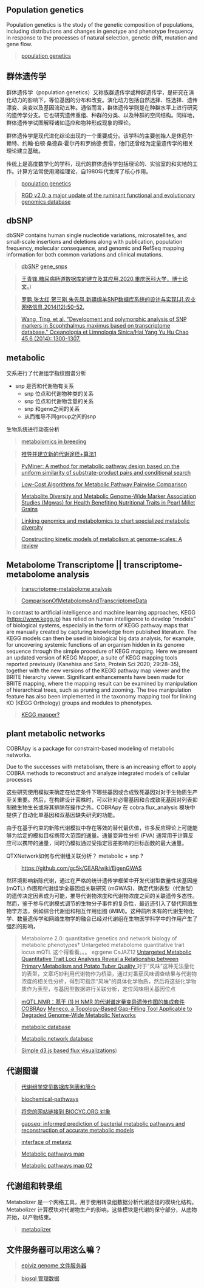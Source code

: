 ## Population genetics
Population genetics is the study of the genetic composition of populations, including distributions and changes in genotype and phenotype frequency in response to the processes of natural selection, genetic drift, mutation and gene flow.

>[population genetics](https://www.nature.com/subjects/population-genetics#:~:text=Population%20genetics%20is%20the%20study,drift%2C%20mutation%20and%20gene%20flow.)

## 群体遗传学

群体遗传学（population genetics）又称族群遗传学或种群遗传学，是研究在演化动力的影响下，等位基因的分布和改变。演化动力包括自然选择、性选择、遗传漂变、突变以及基因流动五种。通俗而言，群体遗传学则是在种群水平上进行研究的遗传学分支。它也研究遗传重组、种群的分类、以及种群的空间结构。同样地，群体遗传学试图解释诸如适应和物种形成现象的理论。

群体遗传学是现代进化综论出现的一个重要成分。该学科的主要创始人是休厄尔·赖特、约翰·伯顿·桑德森·霍尔丹和罗纳德·费雪，他们还曾经为定量遗传学的相关理论建立基础。

传统上是高度数学化的学科，现代的群体遗传学包括理论的、实验室的和实地的工作。计算方法常使用溯祖理论，自1980年代发挥了核心作用。

>[population genetics](https://en.wikipedia.org/wiki/Population_genetics)

>[RGD v2.0: a major update of the ruminant functional and evolutionary genomics database](https://academic.oup.com/nar/article/50/D1/D1091/6395343?login=true)


## dbSNP

dbSNP contains human single nucleotide variations, microsatellites, and small-scale insertions and deletions along with publication, population frequency, molecular consequence, and genomic and RefSeq mapping information for both common variations and clinical mutations.


>[dbSNP](https://www.ncbi.nlm.nih.gov/snp/)
>[gene_snps](http://asia.ensembl.org/info/website/tutorials/gene_snps.html)

>[王青锋.糖尿病肠道数据库的建立及其应用.2020.重庆医科大学，博士论文。](https://oversea.cnki.net/KCMS/detail/detail.aspx?dbcode=CDFD&dbname=CDFDLAST2021&filename=1020764581.nh&uniplatform=OVERSEA&v=TzP8mXavciJzmB1chN-DIx_m0CO6VetC7RIY3m3XT2R2AsSZChlESpGXa9MV0Pke))

>[罗鹏,张太红,贺三刚,朱先凤.新疆绵羊SNP数据库系统的设计与实现[J].农业网络信息,2014(12):50-52.](https://oversea.cnki.net/KXReader/Detail?invoice=nIbZSWFSmKSsNkbfX7WbnaFL4sTQg8qV4RWUmRh22yPx10440DOF3lyzTz1gatCTmN3JsVnMsx6mMQFu6Jom53E0tu5yr0nGUe5Q9E3kzQ86Ifeowp9nS1X2Wwv3I8d6vWchbrJQsZeZrVmGDX1FnpgFpYMuSKiMhHghcTtWXfc%3D&DBCODE=CJFD&FileName=JSJN201412016&TABLEName=cjfdlast2015&nonce=1D31FC45C67C49D6B282510ED86B44B2&uid=&TIMESTAMP=1657763494084)

>[Wang, Ting, et al. "Development and polymorphic analysis of SNP markers in Scophthalmus maximus based on transcriptome database." Oceanologia et Limnologia Sinica/Hai Yang Yu Hu Chao 45.6 (2014): 1300-1307.](https://www.cabdirect.org/cabdirect/abstract/20153156511)

## metabolic
交系进行了代谢组学指纹图谱分析

-   snp 是否和代谢物有关系
    -   snp 位点和代谢物种类的关系
    -   snp 位点和代谢物含量的关系
    -   snp 和gene之间的关系
    -   从而推导不同group之间的snp

生物系统进行动态分析

>[metabolomics in breeding](https://onlinelibrary.wiley.com/doi/full/10.1111/tpj.14649)

>[推导并建立新的代谢途径+算法1](https://bmcsystbiol.biomedcentral.com/articles/10.1186/1752-0509-2-111)


>[PyMiner: A method for metabolic pathway design based on the uniform similarity of substrate-product    pairs and conditional search](https://www.ncbi.nlm.nih.gov/pmc/articles/PMC9000129/)

>[Low-Cost Algorithms for Metabolic Pathway Pairwise Comparison](https://www.mdpi.com/2313-7673/7/1/27/pdf?version=1645532294)

>[Metabolite Diversity and Metabolic Genome-Wide Marker Association Studies (Mgwas) for Health Benefiting Nutritional Traits in Pearl Millet Grains](https://doi.org/10.3390/cells10113076)

>[Linking genomics and metabolomics to chart specialized metabolic diversity](https://pubs.rsc.org/en/content/articlelanding/2020/cs/d0cs00162g)

>[Constructing kinetic models of metabolism at genome-scales: A review](https://onlinelibrary.wiley.com/doi/10.1002/biot.201400522)

## Metabolome Transcriptome || transcriptome-metabolome analysis

>[transcriptome-metabolome analysis](https://www.frontiersin.org/articles/10.3389/fgene.2021.716163/full)

>[ComparisonOfMetabolomeAndTranscriptomeData](https://github.com/AnnsophieWeber/ComparisonOfMetabolomeAndTranscriptomeData)

In contrast to artificial intelligence and machine learning approaches, KEGG (https://www.kegg.jp) has relied on human intelligence to develop “models” of biological systems, especially in the form of KEGG pathway maps that are manually created by capturing knowledge from published literature. The KEGG models can then be used in biological big data analysis, for example, for uncovering systemic functions of an organism hidden in its genome sequence through the simple procedure of KEGG mapping. Here we present an updated version of KEGG Mapper, a suite of KEGG mapping tools reported previously (Kanehisa and Sato, Protein Sci 2020; 29:28–35), together with the new versions of the KEGG pathway map viewer and the BRITE hierarchy viewer. Significant enhancements have been made for BRITE mapping, where the mapping result can be examined by manipulation of hierarchical trees, such as pruning and zooming. The tree manipulation feature has also been implemented in the taxonomy mapping tool for linking KO (KEGG Orthology) groups and modules to phenotypes.

>[KEGG mapper?](https://www.genome.jp/kegg/mapper/reconstruct.html)

## plant metabolic networks
COBRApy is a package for constraint-based modeling of metabolic networks.

Due to the successes with metabolism, there is an increasing effort to apply COBRA methods to reconstruct and analyze integrated models of cellular processes

这些研究使用模拟来确定在给定条件下哪些基因或合成致死基因对对于生物质生产至关重要。然后，在构建设计菌株时，可以针对必需基因和合成致死基因对列表抑制微生物生长或将其排除在操作之外。COBRApy 在 cobra.flux_analysis 模块中提供了自动化单基因和双基因缺失研究的功能。

由于在基于约束的新陈代谢模拟中存在等效的替代最优值，许多反应理论上可能能够为给定的模拟目标携带大范围的通量。通量变异性分析 (FVA) 通常用于计算反应可以携带的通量，同时仍模拟通过受指定容差影响的目标函数的最大通量。

QTXNetwork如何与代谢组关联分析？
metabolic + snp ?
>https://github.com/gc5k/GEAR/wiki/EigenGWAS

然环境影响新陈代谢，通过在严格的统计遗传学框架中开发代谢型数量性状基因座 (mQTL) 作图和代谢组学全基因组关联研究 (mGWAS)，确定代谢表型（代谢型）的遗传决定因素成为可能，推导代谢物浓度和代谢物浓度之间的关联遗传多态性。然而，鉴于参与代谢模式调节的生物分子事件的复杂性，最近还引入了替代网络生物学方法，例如综合代谢组和相互作用组图 (iMIM)。这种前所未有的代谢生物化学、数量遗传学和网络生物学的融合已经对代谢组在生物医学科学中的作用产生了强烈的影响，
>Metabolome 2.0: quantitative genetics and network biology of metabolic phenotypes†
>Untargeted metabolome quantitative trait locus
>mQTL
这个得看看。。。
eg:gene CsJAZ12
>[Untargeted Metabolic Quantitative Trait Loci Analyses Reveal a Relationship between Primary Metabolism and Potato Tuber Quality ](https://academic.oup.com/plphys/article/158/3/1306/6109165?login=false)
对于“风味”这种无法量化的表型，文章巧妙利用代谢物作为桥梁，通过对番茄风味调查结果与代谢物浓度的相关性分析，得到可指示“风味”的具体化学物质，然后将这些化学物质作为表型，与基因型数据进行关联分析，定位风味相关基因位点

>[mQTL.NMR：基于 (1) H NMR 的代谢谱定量变异遗传作图的集成套件](https://pubmed.ncbi.nlm.nih.gov/25803548/)
>[COBRApy](https://bmcsystbiol.biomedcentral.com/articles/10.1186/1752-0509-7-74)
>[Meneco, a Topology-Based Gap-Filling Tool Applicable to Degraded Genome-Wide Metabolic Networks](https://journals.plos.org/ploscompbiol/article?id=10.1371/journal.pcbi.1005276)

>[metabolic database](https://www.researchgate.net/profile/Mohd-Mohamad-14/publication/278011522/figure/tbl2/AS:613934797176859@1523384870366/Comparison-of-metabolic-network-databases.png)

>[Metabolic network database](https://www.biostars.org/p/189855/)

>[Simple d3.js based flux visualizations](https://github.com/pstjohn/d3flux))
## 代谢图谱
>[代谢组学常见数据库列表和简介](https://blog.csdn.net/qq_40932679/article/details/117911666)

>[biochemical-pathways](http://biochemical-pathways.com/#/map/2)

>[将您的网站链接到 BIOCYC.ORG 对象](https://websvc.biocyc.org/linking.shtml)

>[gapseq: informed prediction of bacterial metabolic pathways and reconstruction of accurate metabolic models](https://genomebiology.biomedcentral.com/articles/10.1186/s13059-021-02295-1)

>[interface of metaviz](https://github.com/mfitzp/metaviz)

>[Metabolic pathways map](https://github.com/JKoblitz/MetaboMAPS)

>[Metabolic pathways map 02](https://github.com/zakandrewking/escher)

## 代谢组和转录组
Metabolizer 是一个网络工具，用于使用转录组数据分析代谢途径的模块化结构。Metabolizer 计算模块对代谢物生产的影响。这些模块是代谢的保守部分，从底物开始，以产物结束。

>[metabolizer](https://github.com/babelomics/metabolizer)


## 文件服务器可以用这么嘛？
>[epiviz genome 文件服务器](https://epiviz.github.io/)

>[biosql 管理数据](https://github.com/biosql/biosql)


